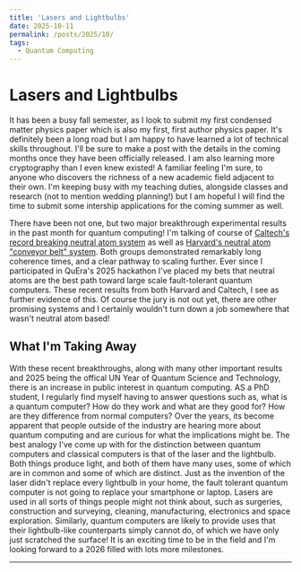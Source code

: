 ```yaml
---
title: 'Lasers and Lightbulbs'
date: 2025-10-11
permalink: /posts/2025/10/
tags:
  - Quantum Computing
---
```


Lasers and Lightbulbs
======

It has been a busy fall semester, as I look to submit my first condensed matter physics paper which is also my first, first author physics paper. It's definitely been a long road but I am happy to have learned a lot of technical skills throughout. I'll be sure to make a post with the details in the coming months once they have been officially released. I am also learning more cryptography than I even knew existed! A familiar feeling I'm sure, to anyone who discovers the richness of a new academic field adjacent to their own. I'm keeping busy with my teaching duties, alongside classes and research (not to mention wedding planning!) but I am hopeful I will find the time to submit some intership applications for the coming summer as well.

There have been not one, but two major breakthrough experimental results in the past month for quantum computing! I'm talking of course of [Caltech's record breaking neutral atom system](https://www.caltech.edu/about/news/caltech-team-sets-record-with-6100-qubit-array) as well as [Harvard's neutral atom "conveyor belt" system](https://www.nature.com/articles/s41586-025-09596-6). Both groups demonstrated remarkably long coherence times, and a clear pathway to scaling further. Ever since I participated in QuEra's 2025 hackathon I've placed my bets that neutral atoms are the best path toward large scale fault-tolerant quantum computers. These recent results from both Harvard and Caltech, I see as further evidence of this. Of course the jury is not out yet, there are other promising systems and I certainly wouldn't turn down a job somewhere that wasn't neutral atom based! 

What I'm Taking Away
------

With these recent breakthroughs, along with many other important results and 2025 being the offical UN Year of Quantum Science and Technology, there is an increase in public interest in quantum computing. AS a PhD student, I regularly find myself having to answer questions such as, what is a quantum computer? How do they work and what are they good for? How are they difference from normal computers? Over the years, its become apparent that people outside of the industry are hearing more about quantum computing and are curious for what the implications might be. The best analogy I've come up with for the distinction between quantum computers and classical computers is that of the laser and the lightbulb. Both things produce light, and both of them have many uses, some of which are in common and some of which are distinct. Just as the invention of the laser didn't replace every lightbulb in your home, the fault tolerant quantum computer is not going to replace your smartphone or laptop. Lasers are used in all sorts of things people might not think about, such as surgeries, construction and surveying, cleaning, manufacturing, electronics and space exploration. Similarly, quantum computers are likely to provide uses that their lightbulb-like counterparts simply cannot do, of which we have only just scratched the surface! It is an exciting time to be in the field and I'm looking forward to a 2026 filled with lots more milestones.


------